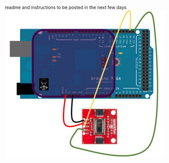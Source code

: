 readme and instructions to be posted in the next few days
![Image of Cthulhu Shield](heatcammegasetup.JPG)

